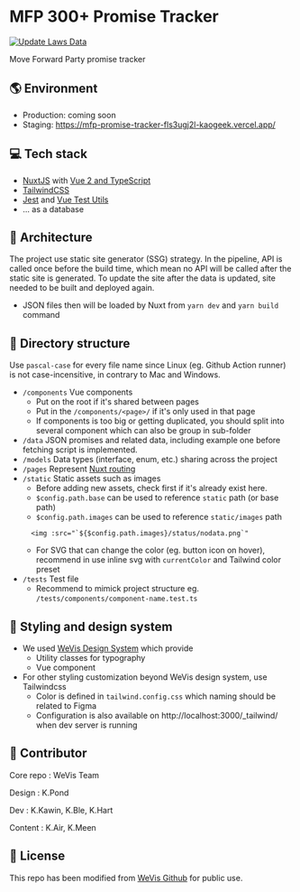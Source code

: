 # MFP 300+ Promise Tracker
[![Update Laws Data](https://github.com/kaogeek/mfp-promise-tracker/actions/workflows/pull-data.yml/badge.svg?event=schedule)](https://github.com/kaogeek/mfp-promise-tracker/actions/workflows/pull-data.yml)

Move Forward Party promise tracker

## 🌎 Environment

- Production: coming soon
- Staging: https://mfp-promise-tracker-fls3ugj2l-kaogeek.vercel.app/

## 💻 Tech stack

- [NuxtJS](https://nuxtjs.org) with [Vue 2 and TypeScript](https://v2.vuejs.org/v2/guide/typescript.html#Basic-Usage)
- [TailwindCSS](https://tailwindcss.com)
- [Jest](https://jestjs.io) and [Vue Test Utils](https://v1.test-utils.vuejs.org/guides/#getting-started)
- ... as a database

## 📐 Architecture

The project use static site generator (SSG) strategy. In the pipeline, API is called once before the build time, which mean no API will be called after the static site is generated. To update the site after the data is updated, site needed to be built and deployed again.

- JSON files then will be loaded by Nuxt from `yarn dev` and `yarn build` command

## 📂 Directory structure

Use `pascal-case` for every file name since Linux (eg. Github Action runner) is not case-incensitive, in contrary to Mac and Windows.

- `/components` Vue components
  - Put on the root if it's shared between pages
  - Put in the `/components/<page>/` if it's only used in that page
  - If components is too big or getting duplicated, you should split into several component which can also be group in sub-folder
- `/data` JSON promises and related data, including example one before fetching script is implemented.
- `/models` Data types (interface, enum, etc.) sharing across the project
- `/pages` Represent [Nuxt routing](https://nuxtjs.org/docs/directory-structure/pages)
- `/static` Static assets such as images
  - Before adding new assets, check first if it's already exist here.
  - `$config.path.base` can be used to reference `static` path (or base path)
  - `$config.path.images` can be used to reference `static/images` path
  ```vue
    <img :src="`${$config.path.images}/status/nodata.png`"
  ```
  - For SVG that can change the color (eg. button icon on hover), recommend in use inline svg with `currentColor` and Tailwind color preset
- `/tests` Test file
  - Recommend to mimick project structure eg. `/tests/components/component-name.test.ts`

## 💅 Styling and design system

- We used [WeVis Design System](https://wevisdemo.github.io/design-systems/) which provide
  - Utility classes for typography
  - Vue component
- For other styling customization beyond WeVis design system, use Tailwindcss
  - Color is defined in `tailwind.config.css` which naming should be related to Figma
  - Configuration is also available on http://localhost:3000/\_tailwind/ when dev server is running

## 🤝 Contributor

Core repo : WeVis Team

Design : K.Pond

Dev : K.Kawin, K.Ble, K.Hart

Content : K.Air, K.Meen

## 🤝 License

This repo has been modified from [WeVis Github](https://github.com/wevisdemo/promise-tracker) for public use.
